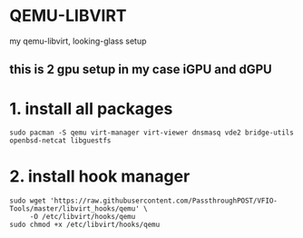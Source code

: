 # QEMU-LIBVIRT
my qemu-libvirt, looking-glass setup

## this is 2 gpu setup in my case iGPU and dGPU

# 1. install all packages
```
sudo pacman -S qemu virt-manager virt-viewer dnsmasq vde2 bridge-utils openbsd-netcat libguestfs
```
# 2. install hook manager
```
sudo wget 'https://raw.githubusercontent.com/PassthroughPOST/VFIO-Tools/master/libvirt_hooks/qemu' \
     -O /etc/libvirt/hooks/qemu
sudo chmod +x /etc/libvirt/hooks/qemu
```

